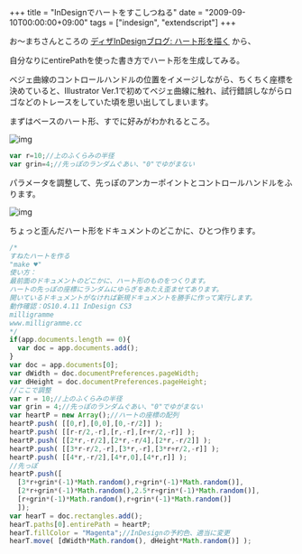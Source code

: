 +++
title = "InDesignでハートをすこしつねる"
date = "2009-09-10T00:00:00+09:00"
tags = ["indesign", "extendscript"]
+++

お〜まちさんところの [ディザInDesignブログ: ハート形を描く](http://omachi.blog.ocn.ne.jp/preopen/2009/08/post_e782.html) から、

自分なりにentirePathを使った書き方でハート形を生成してみる。

ベジェ曲線のコントロールハンドルの位置をイメージしながら、ちくちく座標を決めていると、Illustrator Ver.1で初めてベジェ曲線に触れ、試行錯誤しながらロゴなどのトレースをしていた頃を思い出してしまいます。

まずはベースのハート形、すでに好みがわかれるところ。

![img](/images/2010/09/626-base_heart.jpg)

```js
var r=10;//上のふくらみの半径
var grin=4;//先っぽのランダムぐあい、"0"でゆがまない
```

パラメータを調整して、先っぽのアンカーポイントとコントロールハンドルをふります。

![img](/images/2010/09/627-grouchy_hearts.jpg)

ちょっと歪んだハート形をドキュメントのどこかに、ひとつ作ります。

```js
/*
すねたハートを作る
"make ♥"
使い方：
最前面のドキュメントのどこかに、ハート形のものをつくります。
ハートの先っぽの座標にランダムにゆらぎをあたえ歪ませてあります。
開いているドキュメントがなければ新規ドキュメントを勝手に作って実行します。
動作確認：OS10.4.11 InDesign CS3
milligramme
www.milligramme.cc
*/
if(app.documents.length == 0){
  var doc = app.documents.add();
}
var doc = app.documents[0];
var dWidth = doc.documentPreferences.pageWidth;
var dHeight = doc.documentPreferences.pageHeight;
//ここで調整
var r = 10;//上のふくらみの半径
var grin = 4;//先っぽのランダムぐあい、"0"でゆがまない
var heartP = new Array();//ハートの座標の配列
heartP.push( [[0,r],[0,0],[0,-r/2]] );
heartP.push( [[r-r/2,-r],[r,-r],[r+r/2,-r]] );
heartP.push( [[2*r,-r/2],[2*r,-r/4],[2*r,-r/2]] );
heartP.push( [[3*r-r/2,-r],[3*r,-r],[3*r+r/2,-r]] );
heartP.push( [[4*r,-r/2],[4*r,0],[4*r,r]] );
//先っぽ
heartP.push([
  [3*r+grin*(-1)*Math.random(),r+grin*(-1)*Math.random()],
  [2*r+grin*(-1)*Math.random(),2.5*r+grin*(-1)*Math.random()],
  [r+grin*(-1)*Math.random(),r+grin*(-1)*Math.random()]
  ]);
var hearT = doc.rectangles.add();
hearT.paths[0].entirePath = heartP;
hearT.fillColor = "Magenta";//InDesignの予約色、適当に変更
hearT.move( [dWidth*Math.random(), dHeight*Math.random()] );

```